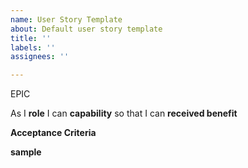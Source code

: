 ```yaml
---
name: User Story Template
about: Default user story template
title: ''
labels: ''
assignees: ''

---
```


EPIC <epic>

As I **role** I can **capability** so that I can **received benefit**

**Acceptance Criteria**


**sample**
